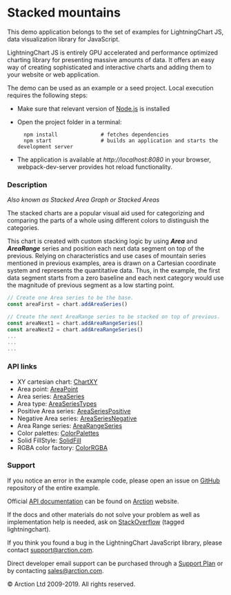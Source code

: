 # Stacked mountains

This demo application belongs to the set of examples for LightningChart JS, data visualization library for JavaScript.

LightningChart JS is entirely GPU accelerated and performance optimized charting library for presenting massive amounts of data. It offers an easy way of creating sophisticated and interactive charts and adding them to your website or web application.

The demo can be used as an example or a seed project. Local execution requires the following steps:

- Make sure that relevant version of [Node.js](https://nodejs.org/en/download/) is installed
- Open the project folder in a terminal:

        npm install              # fetches dependencies
        npm start                # builds an application and starts the development server

- The application is available at *http://localhost:8080* in your browser, webpack-dev-server provides hot reload functionality.

### Description 

*Also known as Stacked Area Graph or Stacked Areas*

The stacked charts are a popular visual aid used for categorizing and comparing the parts of a whole using different colors to distinguish the categories.

This chart is created with custom stacking logic by using ***Area*** and ***AreaRange*** series and position each next data segment on top of the previous. Relying on characteristics and use cases of mountain series mentioned in previous examples, area is drawn on a Cartesian coordinate system and represents the quantitative data. Thus, in the example, the first data segment starts from a zero baseline and each next category would use the magnitude of previous segment as a low starting point.

```javascript
// Create one Area series to be the base.
const areaFirst = chart.addAreaSeries()

// Create the next AreaRange series to be stacked on top of previous.
const areaNext1 = chart.addAreaRangeSeries()
const areaNext2 = chart.addAreaRangeSeries()
...
...
...
```

### API links

* XY cartesian chart: [ChartXY][]
* Area point: [AreaPoint][]
* Area series: [AreaSeries][]
* Area type: [AreaSeriesTypes][]
* Positive Area series: [AreaSeriesPositive][]
* Negative Area series: [AreaSeriesNegative][]
* Area Range series: [AreaRangeSeries][]
* Color palettes: [ColorPalettes][]
* Solid FillStyle: [SolidFill][]
* RGBA color factory: [ColorRGBA][]


### Support

If you notice an error in the example code, please open an issue on [GitHub][0] repository of the entire example.

Official [API documentation][1] can be found on [Arction][2] website.

If the docs and other materials do not solve your problem as well as implementation help is needed, ask on [StackOverflow][3] (tagged lightningchart).

If you think you found a bug in the LightningChart JavaScript library, please contact support@arction.com.

Direct developer email support can be purchased through a [Support Plan][4] or by contacting sales@arction.com.

© Arction Ltd 2009-2019. All rights reserved.

[0]: https://github.com/Arction/
[1]: https://www.arction.com/lightningchart-js-api-documentation/
[2]: https://www.arction.com
[3]: https://stackoverflow.com/questions/tagged/lightningchart
[4]: https://www.arction.com/support-services/

[AreaPoint]: https://www.arction.com/lightningchart-js-api-documentation/v1.0.1/interfaces/areapoint.html
[AreaRangeSeries]: https://www.arction.com/lightningchart-js-api-documentation/v1.0.1/classes/arearangeseries.html
[AreaSeries]: https://www.arction.com/lightningchart-js-api-documentation/v1.0.1/classes/chartxy.html#addareaseries
[AreaSeriesNegative]: https://www.arction.com/lightningchart-js-api-documentation/v1.0.1/classes/areaseriesnegative.html
[AreaSeriesPositive]: https://www.arction.com/lightningchart-js-api-documentation/v1.0.1/classes/areaseriespositive.html
[AreaSeriesTypes]: https://www.arction.com/lightningchart-js-api-documentation/v1.0.1/globals.html#areaseriestypes
[ChartXY]: https://www.arction.com/lightningchart-js-api-documentation/v1.0.1/classes/chartxy.html
[ColorPalettes]: https://www.arction.com/lightningchart-js-api-documentation/v1.0.1/globals.html#colorpalettes
[ColorRGBA]: https://www.arction.com/lightningchart-js-api-documentation/v1.0.1/globals.html#colorrgba
[SolidFill]: https://www.arction.com/lightningchart-js-api-documentation/v1.0.1/classes/solidfill.html